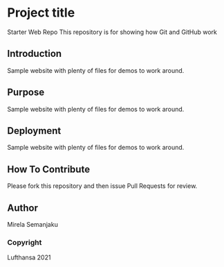 # Project title 

Starter Web Repo
This repository is for showing how Git and GitHub work

## Introduction

Sample website with plenty of files for demos to work around.

## Purpose

Sample website with plenty of files for demos to work around.

## Deployment

Sample website with plenty of files for demos to work around.

## How To Contribute

Please fork this repository and then issue Pull Requests for review.

## Author

Mirela Semanjaku


### Copyright

Lufthansa 2021


